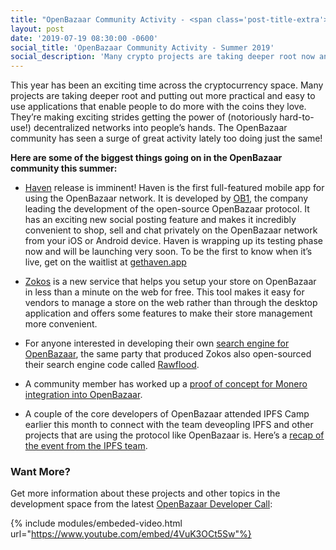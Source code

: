 ```yaml
---
title: "OpenBazaar Community Activity - <span class='post-title-extra'>Summer 2019</span>"
layout: post
date: '2019-07-19 08:30:00 -0600'
social_title: 'OpenBazaar Community Activity - Summer 2019'
social_description: 'Many crypto projects are taking deeper root now and putting out more practical and easy to use applications that allow people to do more with the coins they love. They’re making exciting strides getting the power of decentralized networks into people’s hands.'
---
```


This year has been an exciting time across the cryptocurrency space. Many projects are taking deeper root and putting out more practical and easy to use applications that enable people to do more with the coins they love. They’re making exciting strides getting the power of (notoriously hard-to-use!) decentralized networks into people’s hands. The OpenBazaar community has seen a surge of great activity lately too doing just the same! 

**Here are some of the biggest things going on in the OpenBazaar community this summer:**

- [Haven](https://gethaven.app) release is imminent! Haven is the first full-featured mobile app for using the OpenBazaar network. It is developed by [OB1](https://ob1.io), the company leading the development of the open-source OpenBazaar protocol. It has an exciting new social posting feature and makes it incredibly convenient to shop, sell and chat privately on the OpenBazaar network from your iOS or Android device. Haven is wrapping up its testing phase now and will be launching very soon. To be the first to know when it’s live, get on the waitlist at [gethaven.app](https://gethaven.app) 

- [Zokos](https://zokos.com/blog/site/public/2019/02/21/Announcing%20Zokos%20Beta/) is a new service that helps you setup your store on OpenBazaar in less than a minute on the web for free. This tool makes it easy for vendors to manage a store on the web rather than through the desktop application and offers some features to make their store management more convenient.

- For anyone interested in developing their own [search engine for OpenBazaar](https://openbazaar.org/blog/how-to-build-a-search-engine-for-openbazaar/), the same party that produced Zokos also open-sourced their search engine code called [Rawflood](https://zokos.com/blog/site/public/2019/04/04/Introducing%20RawFlood/).

- A community member has worked up a [proof of concept for Monero integration into OpenBazaar](https://github.com/OpenBazaar/openbazaar-go/issues/1638).

- A couple of the core developers of OpenBazaar attended IPFS Camp earlier this month to connect with the team deveopling IPFS and other projects that are using the protocol like OpenBazaar is. Here’s a [recap of the event from the IPFS team](https://blog.ipfs.io/2019-07-08-ipfs-camp-recap/ ).

### Want More?

Get more information about these projects and other topics in the development space from the latest [OpenBazaar Developer Call](https://openbazaar.org/developers):

{% include modules/embeded-video.html url="https://www.youtube.com/embed/4VuK3OCt5Sw"%}
